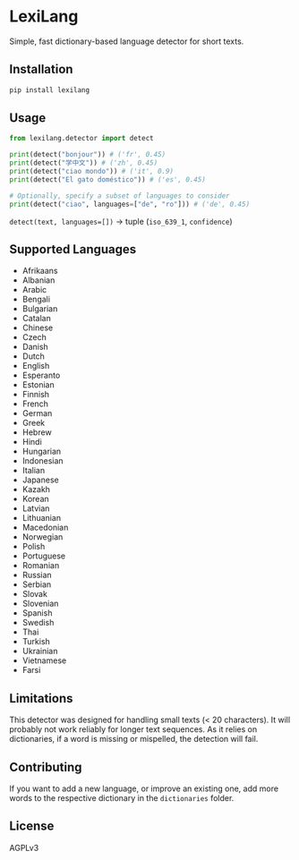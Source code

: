 # LexiLang

Simple, fast dictionary-based language detector for short texts.

## Installation

```bash
pip install lexilang
```

## Usage

```python
from lexilang.detector import detect

print(detect("bonjour")) # ('fr', 0.45)
print(detect("学中文")) # ('zh', 0.45)
print(detect("ciao mondo")) # ('it', 0.9)
print(detect("El gato doméstico")) # ('es', 0.45)

# Optionally, specify a subset of languages to consider
print(detect("ciao", languages=["de", "ro"])) # ('de', 0.45)
```

`detect(text, languages=[])` -> tuple (`iso_639_1`, `confidence`)

## Supported Languages

 * Afrikaans
 * Albanian
 * Arabic
 * Bengali
 * Bulgarian
 * Catalan
 * Chinese
 * Czech
 * Danish
 * Dutch
 * English
 * Esperanto
 * Estonian
 * Finnish
 * French
 * German
 * Greek
 * Hebrew
 * Hindi
 * Hungarian
 * Indonesian
 * Italian
 * Japanese
 * Kazakh
 * Korean
 * Latvian
 * Lithuanian
 * Macedonian
 * Norwegian
 * Polish
 * Portuguese
 * Romanian
 * Russian
 * Serbian
 * Slovak
 * Slovenian
 * Spanish
 * Swedish
 * Thai
 * Turkish
 * Ukrainian
 * Vietnamese
 * Farsi

## Limitations

This detector was designed for handling small texts (< 20 characters). It will probably not work reliably for longer text sequences. As it relies on dictionaries, if a word is missing or mispelled, the detection will fail.

## Contributing

If you want to add a new language, or improve an existing one, add more words to the respective dictionary in the `dictionaries` folder.

## License

AGPLv3
